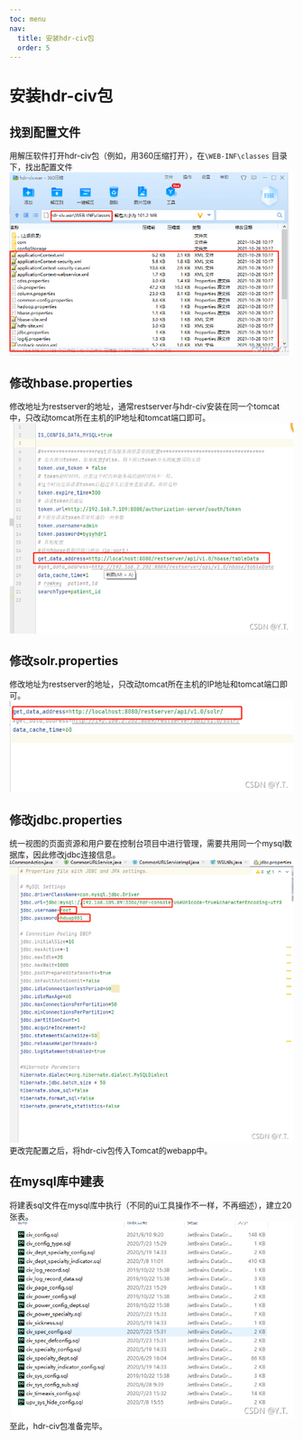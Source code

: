 ```yaml
---
toc: menu
nav:
  title: 安装hdr-civ包
  order: 5
---
```


# 安装hdr-civ包



## 找到配置文件

用解压软件打开hdr-civ包（例如，用360压缩打开），在`\WEB-INF\classes` 目录下，找出配置文件
![在这里插入图片描述](./img/civinstall001.png)



## 修改hbase.properties

修改地址为restserver的地址，通常restserver与hdr-civ安装在同一个tomcat中，只改动tomcat所在主机的IP地址和tomcat端口即可。
![在这里插入图片描述](./img/civinstall002.png)



## 修改solr.properties

修改地址为restserver的地址，只改动tomcat所在主机的IP地址和tomcat端口即可。
![在这里插入图片描述](./img/civinstall003.png)



## 修改jdbc.properties

统一视图的页面资源和用户要在控制台项目中进行管理，需要共用同一个mysql数据库，因此修改jdbc连接信息。
![在这里插入图片描述](./img/civinstall004.png)
更改完配置之后，将hdr-civ包传入Tomcat的webapp中。



## 在mysql库中建表

将建表sql文件在mysql库中执行（不同的ui工具操作不一样，不再细述），建立20张表。
![在这里插入图片描述](./img/civinstall005.png)
至此，hdr-civ包准备完毕。
